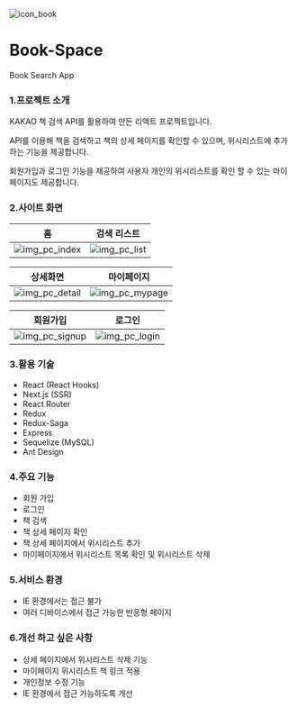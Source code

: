 ![icon_book](https://user-images.githubusercontent.com/23445034/79300480-cee53e80-7f21-11ea-8202-ac555ba2fbc2.png)

# Book-Space
Book Search App

### 1.프로젝트 소개
KAKAO 책 검색 API를 활용하여 만든 리액트 프로젝트입니다.

API를 이용해 책을 검색하고 책의 상세 페이지를 확인할 수 있으며, 위시리스트에 추가하는 기능을 제공합니다.

회원가입과 로그인 기능을 제공하여 사용자 개인의 위시리스트를 확인 할 수 있는 마이페이지도 제공합니다.



### 2.사이트 화면
홈 | 검색 리스트
----- | ----- 
![img_pc_index](https://user-images.githubusercontent.com/23445034/79301390-76fc0700-7f24-11ea-90a1-5226527aa29b.png) | ![img_pc_list](https://user-images.githubusercontent.com/23445034/79301563-de19bb80-7f24-11ea-886e-b1732d718556.png)

상세화면 | 마이페이지
----- | ----- 
![img_pc_detail](https://user-images.githubusercontent.com/23445034/79302017-081fad80-7f26-11ea-8512-24b1821b1616.png) | ![img_pc_mypage](https://user-images.githubusercontent.com/23445034/79301936-cee73d80-7f25-11ea-9cf4-83567248d06c.png)

회원가입 | 로그인
----- | ----- 
![img_pc_signup](https://user-images.githubusercontent.com/23445034/79302075-3a310f80-7f26-11ea-800d-eb8d1f4c10a1.png) | ![img_pc_login](https://user-images.githubusercontent.com/23445034/79302089-4321e100-7f26-11ea-8532-63fb0ccdfc15.png)



### 3.활용 기술
+ React (React Hooks)
+ Next.js (SSR)
+ React Router
+ Redux
+ Redux-Saga
+ Express
+ Sequelize (MySQL)
+ Ant Design



### 4.주요 기능
+ 회원 가입
+ 로그인
+ 책 검색
+ 책 상세 페이지 확인
+ 책 상세 페이지에서 위시리스트 추가
+ 마이페이지에서 위시리스트 목록 확인 및 위시리스트 삭제



### 5.서비스 환경
+ IE 환경에서는 접근 불가
+ 여러 디바이스에서 접근 가능한 반응형 페이지


### 6.개선 하고 싶은 사항
+ 상세 페이지에서 위시리스트 삭제 기능
+ 마이페이지 위시리스트 책 링크 적용
+ 개인정보 수정 기능
+ IE 환경에서 접근 가능하도록 개선

